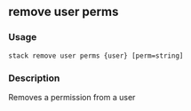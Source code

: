## remove user perms

### Usage

`stack remove user perms {user} [perm=string]`

### Description

Removes a permission from a user


